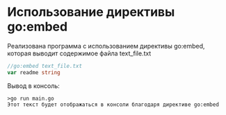 # Использование директивы go:embed
Реализована программа с использованием директивы go:embed, которая выводит содержимое файла text_file.txt

```go
//go:embed text_file.txt
var readme string
```
Вывод в консоль:
```console
>go run main.go
Этот текст будет отображаться в консоли благодаря директиве go:embed
```